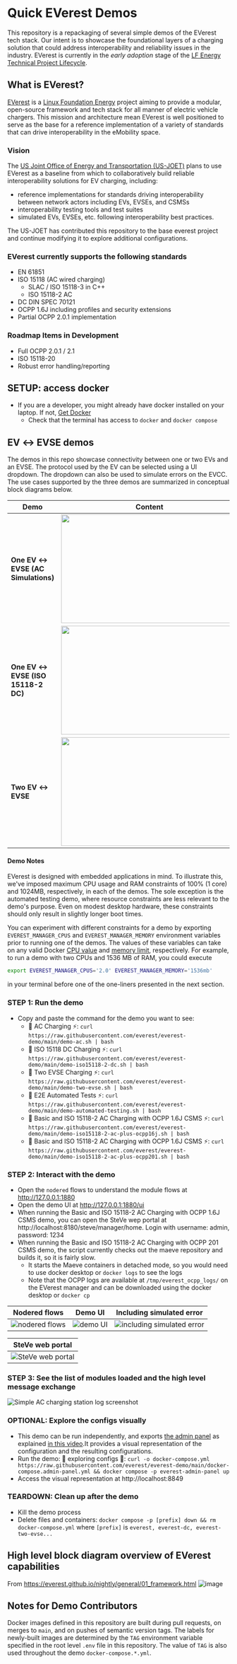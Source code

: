 # Quick EVerest Demos

This repository is a repackaging of several simple demos of the EVerest tech stack. Our intent is to showcase the foundational layers of a charging solution that could address interoperability and reliability issues in the industry. EVerest is currently in the _early adoption_ stage of the [LF Energy Technical Project Lifecycle](https://wiki.lfenergy.org/display/HOME/Technical+Project+Lifecycle).

## What is EVerest?
[EVerest](https://lfenergy.org/projects/everest/) is a [Linux Foundation Energy](https://lfenergy.org/) project aiming to provide a modular, open-source framework and tech stack for all manner of electric vehicle chargers. This mission and architecture mean EVerest is well positioned to serve as the base for a reference implementation of a variety of standards that can drive interoperability in the eMobility space.

### Vision
The [US Joint Office of Energy and Transportation (US-JOET)](https://driveelectric.gov/) plans to use EVerest as a baseline from which to collaboratively build reliable interoperability solutions for EV charging, including:
- reference implementations for standards driving interoperability between network actors including EVs, EVSEs, and CSMSs
- interoperability testing tools and test suites
- simulated EVs, EVSEs, etc. following interoperability best practices.

The US-JOET has contributed this repository to the base everest project and continue modifying it to explore additional configurations.

### EVerest currently supports the following standards
- EN 61851
- ISO 15118 (AC wired charging)
    - SLAC / ISO 15118-3 in C++
    - ISO 15118-2 AC
- DC DIN SPEC 70121
- OCPP 1.6J including profiles and security extensions
- Partial OCPP 2.0.1 implementation
    
### Roadmap Items in Development
- Full OCPP 2.0.1 / 2.1
- ISO 15118-20
- Robust error handling/reporting

## SETUP: access docker

- If you are a developer, you might already have docker installed on your laptop. If not, [Get Docker](https://docs.docker.com/get-docker/)
    - Check that the terminal has access to `docker` and `docker compose`
 
## EV ↔ EVSE demos

The demos in this repo showcase connectivity between one or two EVs and an EVSE.
The protocol used by the EV can be selected using a UI dropdown. The dropdown can also be used to simulate errors on the EVCC.
The use cases supported by the three demos are summarized in conceptual block diagrams below.

| Demo | Content |
| ---- |:-------:|
| **One EV ↔ EVSE (AC Simulations)** | <img src="img/one_ev_one_evse.png" width="400" height="246"> |
| **One EV ↔ EVSE (ISO 15118-2 DC)** | <img src="img/one_ev_one_evse_iso15118-2_dc.png" width="400" height="246"> |
| **Two EV ↔ EVSE** | <img src="img/two_ev_one_evse.png" width="400" height="246"> |

#### Demo Notes
EVerest is designed with embedded applications in mind. To illustrate this, we've imposed maximum CPU usage and RAM constraints of 100% (1 core) and 1024MB, respectively, in each of the demos. The sole exception is the automated testing demo, where resource constraints are less relevant to the demo's purpose. Even on modest desktop hardware, these constraints should only result in slightly longer boot times.

You can experiment with different constraints for a demo by exporting `EVEREST_MANAGER_CPUS` and `EVEREST_MANAGER_MEMORY` environment variables prior to running one of the demos. The values of these variables can take on any valid Docker [CPU value](https://docs.docker.com/config/containers/resource_constraints/#configure-the-default-cfs-scheduler) and [memory limit](https://docs.docker.com/config/containers/resource_constraints/#limit-a-containers-access-to-memory), respectively. For example, to run a demo with two CPUs and 1536 MB of RAM, you could execute

```bash
export EVEREST_MANAGER_CPUS='2.0' EVEREST_MANAGER_MEMORY='1536mb'
```

in your terminal before one of the one-liners presented in the next section.


### STEP 1: Run the demo
- Copy and paste the command for the demo you want to see:
    - 🚨 AC Charging ⚡: `curl https://raw.githubusercontent.com/everest/everest-demo/main/demo-ac.sh | bash`
    - 🚨 ISO 15118 DC Charging ⚡: `curl https://raw.githubusercontent.com/everest/everest-demo/main/demo-iso15118-2-dc.sh | bash`
    - 🚨 Two EVSE Charging ⚡: `curl https://raw.githubusercontent.com/everest/everest-demo/main/demo-two-evse.sh | bash`
    - 🚨 E2E Automated Tests ⚡: `curl https://raw.githubusercontent.com/everest/everest-demo/main/demo-automated-testing.sh | bash`
    - 🚨 Basic and ISO 15118-2 AC Charging with OCPP 1.6J CSMS ⚡: `curl https://raw.githubusercontent.com/everest/everest-demo/main/demo-iso15118-2-ac-plus-ocpp16j.sh | bash`
    - 🚨 Basic and ISO 15118-2 AC Charging with OCPP 1.6J CSMS ⚡: `curl https://raw.githubusercontent.com/everest/everest-demo/main/demo-iso15118-2-ac-plus-ocpp201.sh | bash`

### STEP 2: Interact with the demo
- Open the `nodered` flows to understand the module flows at http://127.0.0.1:1880
- Open the demo UI at http://127.0.0.1:1880/ui
- When running the Basic and ISO 15118-2 AC Charging with OCPP 1.6J CSMS demo, you can open the SteVe wep portal at http://localhost:8180/steve/manager/home. Login with username: admin, password: 1234
- When running the Basic and ISO 15118-2 AC Charging with OCPP 201 CSMS demo, the script currently checks out the maeve repository and builds it, so it is fairly slow.
  - It starts the Maeve containers in detached mode, so you would need to use docker desktop or `docker logs` to see the logs
  - Note that the OCPP logs are available at `/tmp/everest_ocpp_logs/` on the EVerest manager and can be downloaded using the docker desktop or `docker cp`

| Nodered flows | Demo UI | Including simulated error |
 |-------|--------|------|
 | ![nodered flows](img/node-red-example.png) | ![demo UI](img/charging-ui.png) | ![including simulated error](img/including-simulated-error.png) |

 | SteVe web portal |
 |-------|
 | ![SteVe web portal](img/steve-web-portal.png) |

 

### STEP 3: See the list of modules loaded and the high level message exchange
![Simple AC charging station log screenshot](img/simple_ac_charging_station.png)

### OPTIONAL: Explore the configs visually
- This demo can be run independently, and exports [the admin panel](https://everest.github.io/nightly/general/03_quick_start_guide.html#admin-panel-and-simulations) as explained [in this video](https://youtu.be/OJ6kjHRPkyY?t=904).It provides a visual representation of the configuration and the resulting configurations.
- Run the demo: 💄 exploring configs 🔧: `curl -o docker-compose.yml https://raw.githubusercontent.com/everest/everest-demo/main/docker-compose.admin-panel.yml && docker compose -p everest-admin-panel up`
- Access the visual representation at http://localhost:8849

### TEARDOWN: Clean up after the demo
- Kill the demo process
- Delete files and containers: `docker compose -p [prefix] down && rm docker-compose.yml`
where `[prefix]` is `everest, everest-dc, everest-two-evse...`

## High level block diagram overview of EVerest capabilities
From https://everest.github.io/nightly/general/01_framework.html
![image](https://everest.github.io/nightly/_images/quick-start-high-level-1.png)

## Notes for Demo Contributors
Docker images defined in this repository are built during pull requests, on merges to `main`, and on pushes of semantic version tags. The labels for newly-built images are determined by the `TAG` environment variable specified in the root level `.env` file in this repository. The value of `TAG` is also used throughout the demo `docker-compose.*.yml`.
